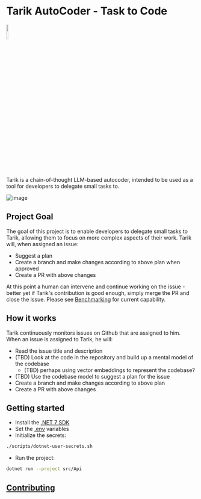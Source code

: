 # Tarik AutoCoder - Task to Code

<img src="https://user-images.githubusercontent.com/2335582/226174735-298dfef7-2108-4f50-8509-c1a7fec807ec.png"  width="10%">

Tarik is a chain-of-thought LLM-based autocoder, intended to be used as a tool for developers to delegate small tasks to.

![image](https://user-images.githubusercontent.com/2335582/227788613-4e38cddb-5637-45ce-97b5-bb0bf3e5b40c.png)

## Project Goal

The goal of this project is to enable developers to delegate small tasks to Tarik, allowing them to focus on more complex aspects of their work. Tarik will, when assigned an issue:

- Suggest a plan
- Create a branch and make changes according to above plan when approved
- Create a PR with above changes

At this point a human can intervene and continue working on the issue - better yet if Tarik's contribution is good enough, simply merge the PR and close the issue. Please see [Benchmarking](./docs/BENCHMARKING.md) for current capability.

## How it works

Tarik continuously monitors issues on Github that are assigned to him. When an issue is assigned to Tarik, he will:

- Read the issue title and description
- (TBD) Look at the code in the repository and build up a mental model of the codebase
  - (TBD) perhaps using vector embeddings to represent the codebase?
- (TBD) Use the codebase model to suggest a plan for the issue
- Create a branch and make changes according to above plan
- Create a PR with above changes

## Getting started

- Install the [.NET 7 SDK](https://dotnet.microsoft.com/download/dotnet/7.0)
- Set the [.env](./docs/ENV.md) variables
- Initialize the secrets:

```bash
./scripts/dotnet-user-secrets.sh
```

- Run the project:

```bash
dotnet run --project src/Api
```

## [Contributing](./CONTRIBUTING.md)
